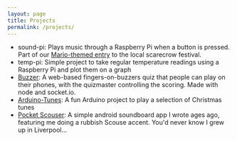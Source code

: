 ```yaml
---
layout: page
title: Projects
permalink: /projects/
---
```

- sound-pi: Plays music through a Raspberry Pi when a button is pressed. Part of our [Mario-themed entry](https://twitter.com/MrTomDS/status/726351627196747776) to the local scarecrow festival.
- temp-pi: Simple project to take regular temperature readings using a Raspberry Pi and plot them on a graph
- [Buzzer](https://github.com/tomds/buzzer): A web-based fingers-on-buzzers quiz that people can play on their phones, with the quizmaster controlling the scoring. Made with node and socket.io.
- [Arduino-Tunes](https://github.com/tomds/Arduino-Tunes): A fun Arduino project to play a selection of Christmas tunes
- [Pocket Scouser](https://meatfinish.wordpress.com/2011/07/19/calm-down-pocket-scouser-is-here/): A simple android soundboard app I wrote ages ago, featuring me doing a rubbish Scouse accent. You'd never know I grew up in Liverpool...
